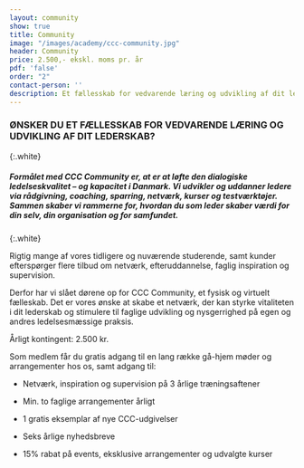 ```yaml
---
layout: community
show: true
title: Community
image: "/images/academy/ccc-community.jpg"
header: Community
price: 2.500,- ekskl. moms pr. år
pdf: 'false'
order: "2"
contact-person: ''
description: Et fællesskab for vedvarende læring og udvikling af dit lederskab
---
```

### ØNSKER DU ET FÆLLESSKAB FOR VEDVARENDE LÆRING OG UDVIKLING AF DIT LEDERSKAB?
{:.white}

##### Formålet med CCC Community er, at er at løfte den dialogiske ledelseskvalitet – og kapacitet i Danmark. Vi udvikler og uddanner ledere via rådgivning, coaching, sparring, netværk, kurser og testværktøjer. Sammen skaber vi rammerne for, hvordan du som leder skaber værdi for din selv, din organisation og for samfundet.
{:.white}

Rigtig mange af vores tidligere og nuværende studerende, samt kunder efterspørger flere tilbud om netværk, efteruddannelse, faglig inspiration og supervision.

Derfor har vi slået dørene op for CCC Community, et fysisk og virtuelt fælleskab. Det er vores ønske at skabe et netværk, der kan styrke vitaliteten i dit lederskab og stimulere til faglige udvikling og nysgerrighed på egen og andres ledelsesmæssige praksis.

Årligt kontingent: 2.500 kr.

Som medlem får du gratis adgang til en lang række gå-hjem møder og arrangementer hos os, samt adgang til:

- Netværk, inspiration og supervision på 3 årlige træningsaftener

- Min. to faglige arrangementer årligt

- 1 gratis eksemplar af nye CCC-udgivelser

- Seks årlige nyhedsbreve

- 15% rabat på events, eksklusive arrangementer og udvalgte kurser